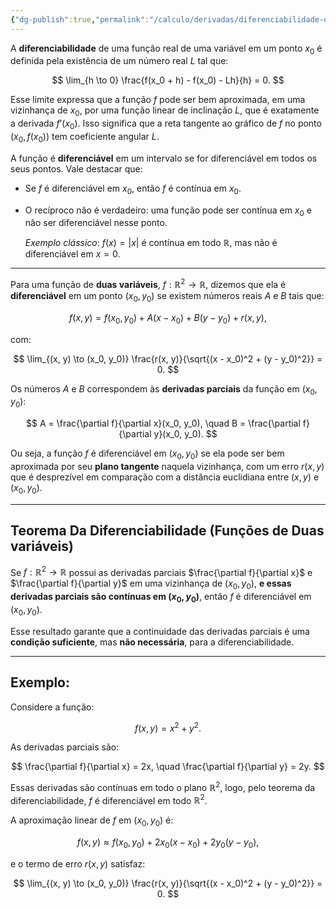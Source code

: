 ```yaml
---
{"dg-publish":true,"permalink":"/calculo/derivadas/diferenciabilidade-de-uma-funcao/","created":"2025-05-20T13:30:13.827-03:00"}
---
```



A **diferenciabilidade** de uma função real de uma variável em um ponto $x_0$ é definida pela existência de um número real $L$ tal que:

$$
\lim_{h \to 0} \frac{f(x_0 + h) - f(x_0) - Lh}{h} = 0.
$$

Esse limite expressa que a função $f$ pode ser bem aproximada, em uma vizinhança de $x_0$, por uma função linear de inclinação $L$, que é exatamente a derivada $f’(x_0)$. Isso significa que a reta tangente ao gráfico de $f$ no ponto $(x_0, f(x_0))$ tem coeficiente angular $L$.

A função é **diferenciável** em um intervalo se for diferenciável em todos os seus pontos. Vale destacar que:

- Se $f$ é diferenciável em $x_0$, então $f$ é contínua em $x_0$.
- O recíproco não é verdadeiro: uma função pode ser contínua em $x_0$ e não ser diferenciável nesse ponto.

    _Exemplo clássico_: $f(x) = |x|$ é contínua em todo $\mathbb{R}$, mas não é diferenciável em $x = 0$.

---

Para uma função de **duas variáveis**, $f: \mathbb{R}^2 \to \mathbb{R}$, dizemos que ela é **diferenciável** em um ponto $(x_0, y_0)$ se existem números reais $A$ e $B$ tais que:

$$
f(x, y) = f(x_0, y_0) + A(x - x_0) + B(y - y_0) + r(x, y),
$$

com:

$$
\lim_{(x, y) \to (x_0, y_0)} \frac{r(x, y)}{\sqrt{(x - x_0)^2 + (y - y_0)^2}} = 0.
$$

Os números $A$ e $B$ correspondem às **derivadas parciais** da função em $(x_0, y_0)$:

$$
A = \frac{\partial f}{\partial x}(x_0, y_0), \quad B = \frac{\partial f}{\partial y}(x_0, y_0).
$$

Ou seja, a função $f$ é diferenciável em $(x_0, y_0)$ se ela pode ser bem aproximada por seu **plano tangente** naquela vizinhança, com um erro $r(x, y)$ que é desprezível em comparação com a distância euclidiana entre $(x, y)$ e $(x_0, y_0)$.

---

## **Teorema Da Diferenciabilidade (Funções de Duas variáveis)**

Se $f: \mathbb{R}^2 \to \mathbb{R}$ possui as derivadas parciais $\frac{\partial f}{\partial x}$ e $\frac{\partial f}{\partial y}$ em uma vizinhança de $(x_0, y_0)$, **e essas derivadas parciais são contínuas em $(x_0, y_0)$**, então $f$ é diferenciável em $(x_0, y_0)$.

Esse resultado garante que a continuidade das derivadas parciais é uma **condição suficiente**, mas **não necessária**, para a diferenciabilidade.

---

## **Exemplo:**

Considere a função:

$$
f(x, y) = x^2 + y^2.
$$

As derivadas parciais são:

$$
\frac{\partial f}{\partial x} = 2x, \quad \frac{\partial f}{\partial y} = 2y.
$$

Essas derivadas são contínuas em todo o plano $\mathbb{R}^2$, logo, pelo teorema da diferenciabilidade, $f$ é diferenciável em todo $\mathbb{R}^2$.

A aproximação linear de $f$ em $(x_0, y_0)$ é:

$$
f(x, y) \approx f(x_0, y_0) + 2x_0(x - x_0) + 2y_0(y - y_0),
$$

e o termo de erro $r(x, y)$ satisfaz:

$$
\lim_{(x, y) \to (x_0, y_0)} \frac{r(x, y)}{\sqrt{(x - x_0)^2 + (y - y_0)^2}} = 0.
$$
